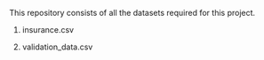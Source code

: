 This repository consists of all the datasets required for this project.

1. insurance.csv

2. validation_data.csv
